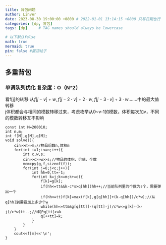 ```yaml
---
title: 背包问题
author: Linver
date: 2023-08-30 19:00:00 +0800 # 2022-01-01 13:14:15 +0800 只写日期也行；不写秒也行；这样也行 2022-03-09T00:55:42+08:00
categories: [dp, 背包]
tags: [dp]     # TAG names should always be lowercase

# 以下默认false
math: true
mermaid: true
pin: false #置顶帖子
---
```


## 多重背包
### 单调队列优化 复杂度：O（N^2）
看f[j]的转移
从$f[j-v]+w,f[j-2\cdot v]+2\cdot w,f[j-3\cdot v]+3\cdot w$.......中的最大值转移<br>
j体积都会与相同的模数转移过来，考虑枚举从0~v-1的模数，体积每次加v，不同的模数转移互不影响

```
const int M=200010;
int n,m;
int f[M],g[M],q[M];
void solve(){
	cin>>n>>m;//物品组数n,体积m
	for(int i=1;i<=n;i++){
		int c,w,s;
		cin>>c>>w>>s;//物品的体积，价值，个数
		memcpy(g,f,sizeof(f));
		for(int j=0;j<c;j++){
			int hh=0,tt=-1;
			for(int k=j;k<=m;k+=c){
				f[k]=g[k];
				if(hh<=tt&&k-c*s>q[hh])hh++;//当前队列里的个数为s个，需要弹出一个
				if(hh<=tt)f[k]=max(f[k],g[q[hh]]+(k-q[hh])/c*w);//从q[hh]到需要加上多少个w
				while(hh<=tt&&g[q[tt]]-(q[tt]-j)/c*w<=g[k]-(k-j)/c*w)tt--;//维护q[tt]>=k
				q[++tt]=k;
			}
  		}
	}
	cout<<f[m]<<'\n';
}
```

